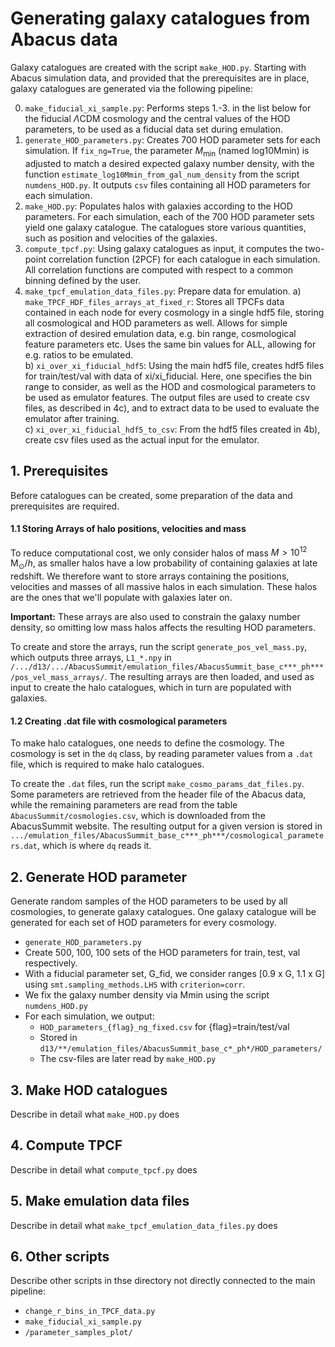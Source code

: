 # Generating galaxy catalogues from Abacus data

Galaxy catalogues are created with the script `make_HOD.py`. Starting with Abacus simulation data, and provided that the prerequisites are in place, galaxy catalogues are generated via the following pipeline:

0. `make_fiducial_xi_sample.py`: Performs steps 1.-3. in the list below for the fiducial $\Lambda\mathrm{CDM}$ cosmology and the central values of the HOD parameters, to be used as a fiducial data set during emulation. 
1. `generate_HOD_parameters.py`: Creates 700 HOD parameter sets for each simulation. If `fix_ng=True`, the parameter $M_\mathrm{min}$ (named log10Mmin) is adjusted to match a desired expected galaxy number density, with the function `estimate_log10Mmin_from_gal_num_density` from the script `numdens_HOD.py`. It outputs `csv` files containing all HOD parameters for each simulation.
2. `make_HOD.py`: Populates halos with galaxies according to the HOD parameters. For each simulation, each of the 700 HOD parameter sets yield one galaxy catalogue. The catalogues store various quantities, such as position and velocities of the galaxies. 
3. `compute_tpcf.py`: Using galaxy catalogues as input, it computes the two-point correlation function (2PCF) for each catalogue in each simulation. All correlation functions are computed with respect to a common binning defined by the user.
4. `make_tpcf_emulation_data_files.py`: Prepare data for emulation. 
a) `make_TPCF_HDF_files_arrays_at_fixed_r`: Stores all TPCFs data contained in each node for every cosmology in a single hdf5 file, storing all cosmological and HOD parameters as well. Allows for simple extraction of desired emulation data, e.g. bin range, cosmological feature parameters etc. Uses the same bin values for ALL, allowing for e.g. ratios to be emulated.  
b) `xi_over_xi_fiducial_hdf5`: Using the main hdf5 file, creates hdf5 files for train/test/val with data of xi/xi_fiducial. Here, one specifies the bin range to consider, as well as the HOD and cosmological parameters to be used as emulator features. The output files are used to create csv files, as described in 4c), and to extract data to be used to evaluate the emulator after training.   
c) `xi_over_xi_fiducial_hdf5_to_csv`: From the hdf5 files created in 4b), create csv files used as the actual input for the emulator. 

## 1. Prerequisites
Before catalogues can be created, some preparation of the data and prerequisites are required. 
#### 1.1 Storing Arrays of halo positions, velocities and mass
To reduce computational cost, we only consider halos of mass $M > 10^{12}\,\mathrm{M_\odot}/h$, as smaller halos have a low probability of containing galaxies at late redshift. We therefore want to store arrays containing the positions, velocities and masses of all massive halos in each simulation. These halos are the ones that we'll populate with galaxies later on. 

**Important:** These arrays are also used to constrain the galaxy number density, so omitting low mass halos affects the resulting HOD parameters.   

To create and store the arrays, run the script `generate_pos_vel_mass.py`, which outputs three arrays, `L1_*.npy` in `/.../d13/.../AbacusSummit/emulation_files/AbacusSummit_base_c***_ph***/pos_vel_mass_arrays/`.
The resulting arrays are then loaded, and used as input to create the halo catalogues, which in turn are populated with galaxies. 

#### 1.2 Creating .dat file with cosmological parameters 
To make halo catalogues, one needs to define the cosmology. The cosmology is set in the `dq` class, by reading parameter values from a `.dat` file, which is required to make halo catalogues. 

To create the `.dat` files, run the script `make_cosmo_params_dat_files.py`. Some parameters are retrieved from the header file of the Abacus data, while the remaining parameters are read from the table `AbacusSummit/cosmologies.csv`, which is downloaded from the AbacusSummit website. The resulting output for a given version is stored in `.../emulation_files/AbacusSummit_base_c***_ph***/cosmological_parameters.dat`, which is where `dq` reads it.


## 2. Generate HOD parameter 
Generate random samples of the HOD parameters to be used by all cosmologies, to generate galaxy catalogues. One galaxy catalogue will be generated for each set of HOD parameters for every cosmology.  
 - `generate_HOD_parameters.py`
 - Create 500, 100, 100 sets of the HOD parameters for train, test, val respectively.
 - With a fiducial parameter set, G_fid, we consider ranges [0.9 x G, 1.1 x G] using `smt.sampling_methods.LHS` with `criterion=corr`.
 - We fix the galaxy number density via Mmin using the script `numdens_HOD.py`
 - For each simulation, we output:
    - `HOD_parameters_{flag}_ng_fixed.csv` for {flag}=train/test/val 
    - Stored in `d13/**/emulation_files/AbacusSummit_base_c*_ph*/HOD_parameters/`
    - The csv-files are later read by `make_HOD.py`

## 3. Make HOD catalogues 
Describe in detail what `make_HOD.py` does

## 4. Compute TPCF
Describe in detail what `compute_tpcf.py` does

## 5. Make emulation data files 
Describe in detail what `make_tpcf_emulation_data_files.py` does

## 6. Other scripts 
Describe other scripts in thse directory not directly connected to the main pipeline:
 - `change_r_bins_in_TPCF_data.py`
 - `make_fiducial_xi_sample.py`
 - `/parameter_samples_plot/`
 


